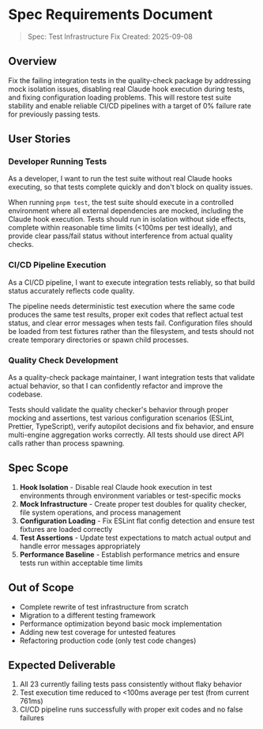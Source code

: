 # Spec Requirements Document

> Spec: Test Infrastructure Fix Created: 2025-09-08

## Overview

Fix the failing integration tests in the quality-check package by addressing
mock isolation issues, disabling real Claude hook execution during tests, and
fixing configuration loading problems. This will restore test suite stability
and enable reliable CI/CD pipelines with a target of 0% failure rate for
previously passing tests.

## User Stories

### Developer Running Tests

As a developer, I want to run the test suite without real Claude hooks
executing, so that tests complete quickly and don't block on quality issues.

When running `pnpm test`, the test suite should execute in a controlled
environment where all external dependencies are mocked, including the Claude
hook execution. Tests should run in isolation without side effects, complete
within reasonable time limits (<100ms per test ideally), and provide clear
pass/fail status without interference from actual quality checks.

### CI/CD Pipeline Execution

As a CI/CD pipeline, I want to execute integration tests reliably, so that build
status accurately reflects code quality.

The pipeline needs deterministic test execution where the same code produces the
same test results, proper exit codes that reflect actual test status, and clear
error messages when tests fail. Configuration files should be loaded from test
fixtures rather than the filesystem, and tests should not create temporary
directories or spawn child processes.

### Quality Check Development

As a quality-check package maintainer, I want integration tests that validate
actual behavior, so that I can confidently refactor and improve the codebase.

Tests should validate the quality checker's behavior through proper mocking and
assertions, test various configuration scenarios (ESLint, Prettier, TypeScript),
verify autopilot decisions and fix behavior, and ensure multi-engine aggregation
works correctly. All tests should use direct API calls rather than process
spawning.

## Spec Scope

1. **Hook Isolation** - Disable real Claude hook execution in test environments
   through environment variables or test-specific mocks
2. **Mock Infrastructure** - Create proper test doubles for quality checker,
   file system operations, and process management
3. **Configuration Loading** - Fix ESLint flat config detection and ensure test
   fixtures are loaded correctly
4. **Test Assertions** - Update test expectations to match actual output and
   handle error messages appropriately
5. **Performance Baseline** - Establish performance metrics and ensure tests run
   within acceptable time limits

## Out of Scope

- Complete rewrite of test infrastructure from scratch
- Migration to a different testing framework
- Performance optimization beyond basic mock implementation
- Adding new test coverage for untested features
- Refactoring production code (only test code changes)

## Expected Deliverable

1. All 23 currently failing tests pass consistently without flaky behavior
2. Test execution time reduced to <100ms average per test (from current 761ms)
3. CI/CD pipeline runs successfully with proper exit codes and no false failures
